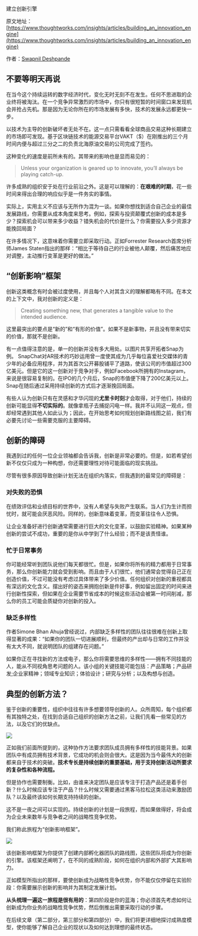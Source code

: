 建立创新引擎

原文地址：[https://www.thoughtworks.com/insights/articles/building_an_innovation_engine](https://www.thoughtworks.com/insights/articles/building_an_innovation_engine)

作者：[Swapnil Deshpande](https://www.thoughtworks.com/profiles/swapnil-deshpande)

## 不要等明天再说

在当今这个持续运转的数字经济时代，变化无时无刻不在发生。任何不思进取的企业终将被淘汰。在一个竞争异常激烈的市场中，你只有很短暂的时间窗口来发现机会并抢占先机。那是因为无论你所在的市场发展有多快，技术的发展永远都更快一步。

以技术为主导的创新破坏者无处不在。这一点只需看看全球商品交易这种长期建立的市场即可发现。基于区块链技术的能源交易平台VAKT（$）在刚推出的三个月时间内便与超过三分之二的负责北海原油交易的公司完成了签约。

这种变化的速度是前所未有的。其带来的影响也是显而易见的：

> Unless your organization is geared up to innovate, you’ll always be playing catch-up. 

许多成熟的组织安于处在行业前沿之外。这是可以理解的：**在艰难的时期**，花一些时间来得出合理的响应似乎是一件务实的事情。

实际上，实用主义不应该与无所作为混为一谈。如果你想找到适合自己企业的最佳发展路线，你需要从成本角度来思考。例如，探索与投资颠覆式创新的成本是多少？探索机会可以带来多少收益？错失机会的代价是什么？你需要投入多少资源才能挽回局面？

在许多情况下，这意味着你需要立即采取行动。正如Forrester Research首席分析师James Staten指出的那样：“相比于等待自己的行业被他人颠覆，然后痛苦地应对调整，主动推行变革是更好的做法。”

## “创新影响”框架

创新这类概念有时会被过度使用，并且每个人对其含义的理解都略有不同。在本文的上下文中，我对创新的定义是：

> Creating something new, that generates a tangible value to the intended audience.

这里最突出的要点是“新的”和“有形的价值”。如果不是新事物，并且没有带来切实的价值，那就不是创新。

有一点值得注意的是，单一的创新并没有多大用处。以图片共享开拓者Snap为例。 SnapChat对AR技术的巧妙运用曾一度使其成为几乎每位喜爱社交媒体的青少年的必备应用程序，并为其首次公开募股铺平了道路，使该公司的市值超过300亿美元。但是它的这一创新对于竞争对手，例如Facebook所拥有的Instagram，来说是很容易复制的。在IPO的几个月后，Snap的市值便下降了200亿美元以上。 Snap在随后通过采用持续创新的方式后才逐渐挽回局面。

有些人认为创新只有在灵感和才华闪现的**尤里卡时刻**才会取得，对于他们，持续的创新可能显得**不切实际的**。就像拿瓶子去捕捉闪电一样。我并不认同这一观点，但却经常遇到其他人如此认为；因此，在开始思考如何规划创新路线图之前，我们有必要先讨论一些需要克服的主要障碍。

## 创新的障碍

我遇到过的任何一位企业领袖都会告诉我，创新是非常必要的。但是，如若希望创新不仅仅只成为一种构想，你还需要理性对待可能面临的现实挑战。

尽管有很多原因导致创新计划无法在组织内落实，但我遇到的最常见的障碍是：

### 对失败的恐惧

在绩效评估和业绩目标的世界中，没有人希望与失败产生联系。当人们为生计而担忧时，就可能会厌恶风险。同样的，创新意味着变革，而变革往往令人恐惧。

让企业准备好进行创新通常需要进行巨大的文化变革，以鼓励实验精神。如果某种创新的尝试不成功，重要的是你从中学到了什么经验；而不是该责怪谁。

### 忙于日常事务

你可能经常听到团队说他们每天都很忙。但是，如果你将所有的精力都用于日常事务，那么你创新能力就会受到影响。而且由于人们很忙，他们通常会觉得自己正在创造价值，不过可能没有考虑过具体带来了多少价值。任何组织对创新的重视都具有深远的文化含义。摆出好的姿态来拥抱创新是件好事，例如留出固定的时间来进行创新性探索，但如果在企业需要节省成本的时候这些活动会被第一时间削减，那么你的员工可能会质疑你对创新的投入。

### 缺乏多样性

作者Simone Bhan Ahuja曾经说过，内部缺乏多样性的团队往往很难在创新上取得显著的成果：“如果你的团队一切进展顺利，但最终的产出却与日常的工作并没有太大不同，就说明团队的组建存在问题。”

如果你正在寻找新的方法或电子，那么你将需要思维的多样性——拥有不同技能的人，能从不同视角思考问题的人。该小组的关键技能可能包括：产品策略；产品研发;企业家精神；领域专业知识；体验设计；研究与分析；以及构想与创造。

## 典型的创新方法？

鉴于创新的重要性，组织中往往有许多想要领导创新的人。众所周知，每个组织都有其独特之处，在找到合适自己组织的创新方法之前，让我们先看一些常见的方法，以及它们的优缺点。

![](https://goooooouwa.oss-cn-beijing.aliyuncs.com/img/20210609171504.jpg)

正如我们前面所提到的，这种协作方法要求团队成员拥有多样性的技能背景。如果团队中有成员拥有技术背景，它成功的机会则会很大。这是因为当今最伟大的创新都来自于技术的突破。**技术专长是持续创新的重要基础，用于支持创新活动所要求的复杂性和各种流程。**

但是协作也需要制衡。比如，由谁来决定团队是应该专注于打造产品还是着手创新？什么时候应该专注于产品？什么时候又需要通过黑客马拉松这类活动来激励团队？以及最终该如何长期支持持续的创新。

这不是一夜之间可以实现的。持续创新的计划是一段旅程，而如果做得好，将会成为企业未来数年与竞争者之间的战略性竞争优势。

我们称此旅程为“创新影响框架”。

![](https://goooooouwa.oss-cn-beijing.aliyuncs.com/img/20210609171520.jpg)

该创新影响框架为你提供了创建内部孵化器团队的路线图，这些团队将成为你创新的引擎。该框架还阐明了，在不同的成熟阶段，如何在组织内部和外部扩大其影响力。

正如模型所指出的那样，要使创新成为战略性竞争优势，你不能仅仅停留在实验阶段：你需要展示创新的影响并为其制定发展计划。

**从头梳理一遍这一旅程是很有用的**：第四阶段是你的蓝海；你必须首先考虑如何让创新成为你业务的战略性竞争优势，然后倒推出需要采取行动的步骤。

在后续文章（第二部分，第三部分和第四部分）中，我们将更详细地探讨成熟度模型，使你能够了解自己企业的现状以及如何达到理想的最终状态。